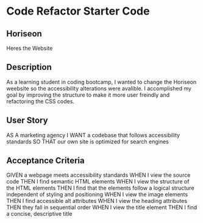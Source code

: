 # Code Refactor Starter Code

## Horiseon
Heres the Website <link href="https://lukiangelxd.github.io/Code_Refactoring/" />

## Description
As a learning student in coding bootcamp, I wanted to change the Horiseon weebsite so the accessibility alterations were avalible. I accomplished my goal by improving the structure to make it more user freindly and refactoring the CSS codes.

## User Story
AS A marketing agency
I WANT a codebase that follows accessibility standards
SO THAT our own site is optimized for search engines

## Acceptance Criteria
GIVEN a webpage meets accessibility standards
WHEN I view the source code
THEN I find semantic HTML elements
WHEN I view the structure of the HTML elements
THEN I find that the elements follow a logical structure independent of styling and positioning
WHEN I view the image elements
THEN I find accessible alt attributes
WHEN I view the heading attributes
THEN they fall in sequential order
WHEN I view the title element
THEN I find a concise, descriptive title

